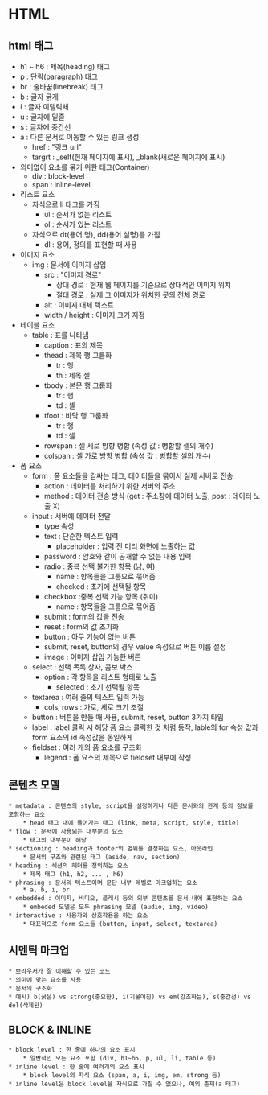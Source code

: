 # HTML

## html 태그

* h1 ~ h6 : 제목(heading) 태그
* p : 단락(paragraph) 태그
* br : 줄바꿈(linebreak) 태그
* b : 글자 굵게
* i : 글자 이탤릭체
* u : 글자에 밑줄 
* s : 글자에 중간선
* a : 다른 문서로 이동할 수 있는 링크 생성 
    * href : "링크 url"
    * targrt : _self(현재 페이지에 표시), _blank(새로운 페이지에 표시)
* 의미없이 요소를 묶기 위한 태그(Container)
    * div : block-level
    * span : inline-level
* 리스트 요소
    * 자식으로 li 태그를 가짐
        * ul : 순서가 없는 리스트
        * ol : 순서가 있는 리스트
    * 자식으로 dt(용어 명), dd(용어 설명)를 가짐
        * dl : 용어, 정의를 표현할 때 사용
* 이미지 요소
    * img : 문서에 이미지 삽입
        * src : "이미지 경로"
            * 상대 경로 : 현재 웹 페이지를 기준으로 상대적인 이미지 위치
            * 절대 경로 : 실제 그 이미지가 위치한 곳의 전체 경로
        * alt : 이미지 대체 텍스트
        * width / height : 이미지 크기 지정
* 테이블 요소
    * table : 표를 나타냄
        * caption : 표의 제목
        * thead : 제목 행 그룹화
            * tr : 행
            * th : 제목 셀
        * tbody : 본문 행 그룹화
            * tr : 행
            * td : 셀
        * tfoot : 바닥 행 그룹화
            * tr : 행
            * td : 셀
        * rowspan : 셀 세로 방향 병합 (속성 값 : 병합할 셀의 개수)
        * colspan : 셀 가로 방향 병합 (속성 값 : 병합할 셀의 개수)
* 폼 요소
    * form : 폼 요소들을 감싸는 태그, 데이터들을 묶어서 실제 서버로 전송
        * action : 데이터를 처리하기 위한 서버의 주소
        * method : 데이터 전송 방식 (get : 주소창에 데이터 노출, post : 데이터 노출 X)
    * input : 서버에 데이터 전달
        * type 속성
        * text : 단순한 텍스트 입력 
            * placeholder : 입력 전 미리 화면에 노출하는 값
        * password : 암호와 같이 공개할 수 없는 내용 입력
        * radio : 중복 선택 불가한 항목 (남, 여)
            * name : 항목들을 그룹으로 묶어줌
            * checked : 초기에 선택될 항목 
        * checkbox :중복 선택 가능 항목 (취미)
            * name : 항목들을 그룹으로 묶어줌
        * submit : form의 값을 전송
        * reset : form의 값 초기화
        * button : 아무 기능이 없는 버튼
        * submit, reset, button의 경우 value 속성으로 버튼 이름 설정 
        * image : 이미지 삽입 가능한 버튼
    * select : 선택 목록 상자, 콤보 박스
        * option : 각 항목을 리스트 형태로 노출
            * selected : 초기 선택될 항목
    * textarea : 여러 줄의 텍스트 입력 가능
        * cols, rows : 가로, 세로 크기 조절
    * button : 버튼을 만들 때 사용, submit, reset, button 3가지 타입
    * label : label 클릭 시 해당 폼 요소 클릭한 것 처럼 동작, lable의 for 속성 값과 form 요소의 id 속성값을 동일하게
    * fieldset : 여러 개의 폼 요소를 구조화
        * legend : 폼 요소의 제목으로 fieldset 내부에 작성


## 콘텐츠 모델

    * metadata : 콘텐츠의 style, script을 설정하거나 다른 문서와의 관계 등의 정보를 포함하는 요소
        * head 태그 내에 들어가는 태그 (link, meta, script, style, title)
    * flow : 문서에 사용되는 대부분의 요소
        * 태그의 대부분이 해당
    * sectioning : heading과 footer의 범위를 결정하는 요소, 아웃라인
        * 문서의 구조와 관련된 태그 (aside, nav, section)
    * heading : 섹션의 헤더를 정의하는 요소
        * 제목 태그 (h1, h2, ... , h6) 
    * phrasing : 문서의 텍스트이며 문단 내부 레벨로 마크업하는 요소
        * a, b, i, br
    * embedded : 이미지, 비디오, 플래시 등의 외부 콘텐츠를 문서 내에 표현하는 요소
        * embeded 모델은 모두 phrasing 모델 (audio, img, video)
    * interactive : 사용자와 상호작용을 하는 요소
        * 대표적으로 form 요소들 (button, input, select, textarea)


## 시멘틱 마크업

    * 브라우저가 잘 이해할 수 있는 코드
    * 의미에 맞는 요소를 사용
    * 문서의 구조화
    * 예시) b(굵은) vs strong(중요한), i(기울어진) vs em(강조하는), s(중간선) vs del(삭제된)


## BLOCK & INLINE

    * block level : 한 줄에 하나의 요소 표시
        * 일반적인 모든 요소 포함 (div, h1~h6, p, ul, li, table 등)
    * inline level : 한 줄에 여러개의 요소 표시
        * block level의 자식 요소 (span, a, i, img, em, strong 등)
    * inline level은 block level을 자식으로 가질 수 없으나, 예외 존재(a 태그)

